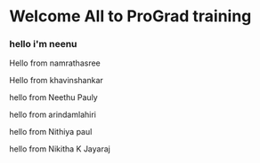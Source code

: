 # Welcome All to ProGrad training

### hello i'm neenu 

Hello from namrathasree

Hello from khavinshankar

hello from Neethu Pauly

hello from arindamlahiri

hello from Nithiya paul

hello from Nikitha K Jayaraj

